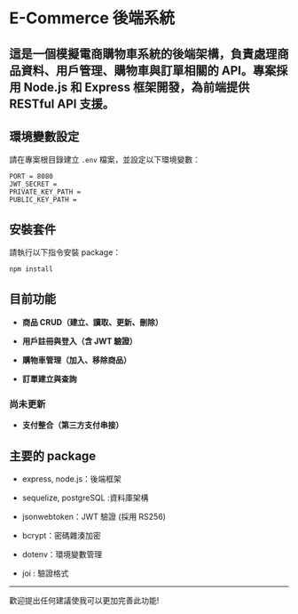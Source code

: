# E-Commerce 後端系統

## 這是一個模擬電商購物車系統的後端架構，負責處理商品資料、用戶管理、購物車與訂單相關的 API。專案採用 Node.js 和 Express 框架開發，為前端提供 RESTful API 支援。

## 環境變數設定

請在專案根目錄建立 `.env` 檔案，並設定以下環境變數：

```env
PORT = 8080
JWT_SECRET = 
PRIVATE_KEY_PATH =
PUBLIC_KEY_PATH = 
```

## 安裝套件

請執行以下指令安裝 package：

```bash
npm install
```

## 目前功能

- **商品 CRUD（建立、讀取、更新、刪除）**

- **用戶註冊與登入（含 JWT 驗證）**

- **購物車管理（加入、移除商品）**

- **訂單建立與查詢**

### 尚未更新

- **支付整合（第三方支付串接）**


## 主要的 package

- express, node.js：後端框架

- sequelize, postgreSQL :資料庫架構

- jsonwebtoken：JWT 驗證 (採用 RS256)

- bcrypt：密碼雜湊加密

- dotenv：環境變數管理

- joi : 驗證格式

---

歡迎提出任何建議使我可以更加完善此功能!
